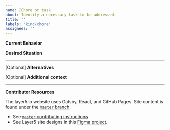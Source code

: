 ```yaml
---
name: 🧹Chore or task
about: Identify a necessary task to be addressed.
title: ''
labels: 'kind/chore'
assignees: ''
---
```

**Current Behavior**
<!-- A brief description of what the current circumstance is. -->

**Desired Situation**
<!-- A brief description of the necessary action to take. -->

---
[Optional] **Alternatives**
<!-- A brief description of any alternative solutions or features you've considered. -->

[Optional] **Additional context**
<!-- Add any other context or screenshots about the chore or task here. -->

---
**Contributor Resources**

The layer5.io website uses Gatsby, React, and GitHub Pages. Site content is found under the [`master` branch](https://github.com/layer5io/layer5/tree/master).
- See [`master` contributing instructions](https://github.com/layer5io/layer5/blob/master/CONTRIBUTING.md)
- See Layer5 site designs in this [Figma project](https://www.figma.com/file/5ZwEkSJwUPitURD59YHMEN/Layer5-Designs).
